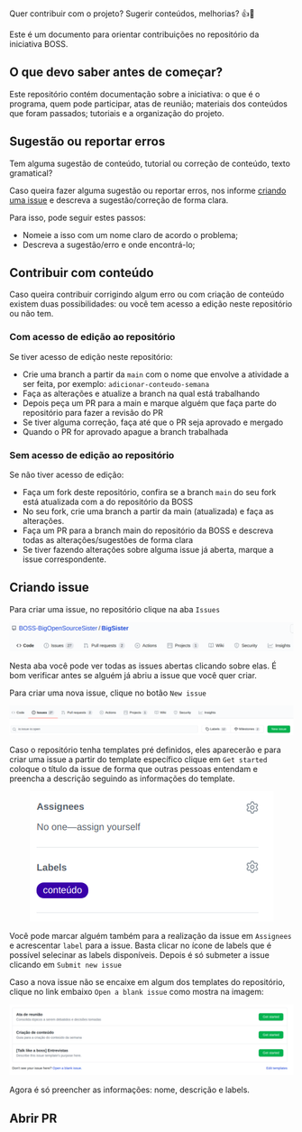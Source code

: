 Quer contribuir com o projeto? Sugerir conteúdos, melhorias? :+1::tada: 

Este é um documento para orientar contribuições no repositório da iniciativa BOSS. 

## O que devo saber antes de começar?
Este repositório contém documentação sobre a iniciativa: o que é o programa, quem pode participar, atas de reunião; materiais dos conteúdos que foram passados; tutoriais e a organização do projeto. 


## Sugestão ou reportar erros
Tem alguma sugestão de conteúdo, tutorial ou correção de conteúdo, texto gramatical?

Caso queira fazer alguma sugestão ou reportar erros, nos informe [criando uma issue]() e descreva a sugestão/correção de forma clara.

Para isso, pode seguir estes passos:
- Nomeie a isso com um nome claro de acordo o problema;
- Descreva a sugestão/erro e onde encontrá-lo;


## Contribuir com conteúdo

Caso queira contribuir corrigindo algum erro ou com criação de conteúdo existem duas possibilidades: ou você tem acesso a edição neste repositório ou não tem.


### Com acesso de edição ao repositório

Se tiver acesso de edição neste repositório:
- Crie uma branch a partir da `main` com o nome que envolve a atividade a ser feita, por exemplo: `adicionar-conteudo-semana` 
- Faça as alterações e atualize a branch na qual está trabalhando
- Depois peça um PR para a main e marque alguém que faça parte do repositório para fazer a revisão do PR
- Se tiver alguma correção, faça até que o PR seja aprovado e mergado
- Quando o PR for aprovado apague a branch trabalhada

### Sem acesso de edição ao repositório
Se não tiver acesso de edição:
- Faça um fork deste repositório, confira se a branch `main` do seu fork está atualizada com a do repositório da BOSS
- No seu fork, crie uma branch a partir da main (atualizada) e faça as alterações. 
- Faça um PR para a branch main do repositório da BOSS e descreva todas as alterações/sugestões de forma clara
- Se tiver fazendo alterações sobre alguma issue já aberta, marque a issue correspondente.

## Criando issue

Para criar uma issue, no repositório clique na aba `Issues` 

<a align="center">

![Aba Issues](docs/imagens/criar-issue-1.png) 

</a>

Nesta aba você pode ver todas as issues abertas clicando sobre elas. É bom verificar antes se alguém já abriu a issue que você quer criar.

Para criar uma nova issue, clique no botão `New issue`

<a align="center">

![New Issue](docs/imagens/criar-issue-2.png) 

</a>

Caso o repositório tenha templates pré definidos, eles aparecerão e para criar uma issue a partir do template específico clique em `Get started` coloque o título da issue de forma que outras pessoas entendam e preencha a descrição seguindo as informações do template. 


<a align="center">

![Assignees e Labels](docs/imagens/criar-issue-4.png) 

</a>

Você pode marcar alguém também para a realização da issue em `Assignees` e acrescentar `label` para a issue. Basta clicar no ícone de labels que é possível selecinar as labels disponíveis. Depois é só submeter a issue clicando em `Submit new issue`

Caso a nova issue não se encaixe em algum dos templates do repositório, clique no link embaixo `Open a blank issue` como mostra na imagem:

<a align="center">

![New open blank issue](docs/imagens/criar-issue-3.png) 

</a>

Agora é só preencher as informações: nome, descrição e labels.

## Abrir PR